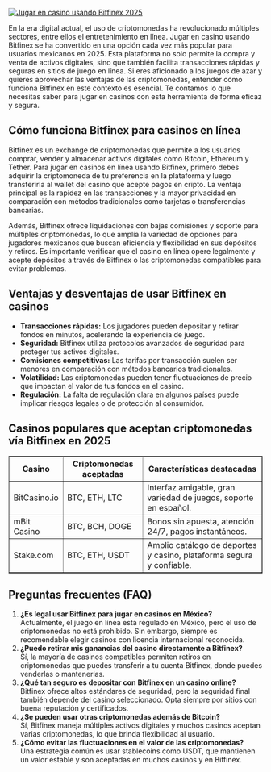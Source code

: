 [![Jugar en casino usando Bitfinex 2025](https://123-caf.pages.dev/gitsignup.png)](https://vrmoo.ru/Bt82HjjY)

<p>En la era digital actual, el uso de criptomonedas ha revolucionado múltiples sectores, entre ellos el entretenimiento en línea. Jugar en casino usando Bitfinex se ha convertido en una opción cada vez más popular para usuarios mexicanos en 2025. Esta plataforma no solo permite la compra y venta de activos digitales, sino que también facilita transacciones rápidas y seguras en sitios de juego en línea. Si eres aficionado a los juegos de azar y quieres aprovechar las ventajas de las criptomonedas, entender cómo funciona Bitfinex en este contexto es esencial. Te contamos lo que necesitas saber para jugar en casinos con esta herramienta de forma eficaz y segura.</p>  <h2>Cómo funciona Bitfinex para casinos en línea</h2> <p>Bitfinex es un exchange de criptomonedas que permite a los usuarios comprar, vender y almacenar activos digitales como Bitcoin, Ethereum y Tether. Para jugar en casinos en línea usando Bitfinex, primero debes adquirir la criptomoneda de tu preferencia en la plataforma y luego transferirla al wallet del casino que acepte pagos en cripto. La ventaja principal es la rapidez en las transacciones y la mayor privacidad en comparación con métodos tradicionales como tarjetas o transferencias bancarias.</p> <p>Además, Bitfinex ofrece liquidaciones con bajas comisiones y soporte para múltiples criptomonedas, lo que amplía la variedad de opciones para jugadores mexicanos que buscan eficiencia y flexibilidad en sus depósitos y retiros. Es importante verificar que el casino en línea opere legalmente y acepte depósitos a través de Bitfinex o las criptomonedas compatibles para evitar problemas.</p>  <h2>Ventajas y desventajas de usar Bitfinex en casinos</h2> <ul>   <li><strong>Transacciones rápidas:</strong> Los jugadores pueden depositar y retirar fondos en minutos, acelerando la experiencia de juego.</li>   <li><strong>Seguridad:</strong> Bitfinex utiliza protocolos avanzados de seguridad para proteger tus activos digitales.</li>   <li><strong>Comisiones competitivas:</strong> Las tarifas por transacción suelen ser menores en comparación con métodos bancarios tradicionales.</li>   <li><strong>Volatilidad:</strong> Las criptomonedas pueden tener fluctuaciones de precio que impactan el valor de tus fondos en el casino.</li>   <li><strong>Regulación:</strong> La falta de regulación clara en algunos países puede implicar riesgos legales o de protección al consumidor.</li> </ul>  <h2>Casinos populares que aceptan criptomonedas vía Bitfinex en 2025</h2> <table border="1" cellpadding="8" cellspacing="0">   <thead>     <tr>       <th>Casino</th>       <th>Criptomonedas aceptadas</th>       <th>Características destacadas</th>     </tr>   </thead>   <tbody>     <tr>       <td>BitCasino.io</td>       <td>BTC, ETH, LTC</td>       <td>Interfaz amigable, gran variedad de juegos, soporte en español.</td>     </tr>     <tr>       <td>mBit Casino</td>       <td>BTC, BCH, DOGE</td>       <td>Bonos sin apuesta, atención 24/7, pagos instantáneos.</td>     </tr>     <tr>       <td>Stake.com</td>       <td>BTC, ETH, USDT</td>       <td>Amplio catálogo de deportes y casino, plataforma segura y confiable.</td>     </tr>   </tbody> </table>  <h2>Preguntas frecuentes (FAQ)</h2> <ol>   <li><strong>¿Es legal usar Bitfinex para jugar en casinos en México?</strong><br>Actualmente, el juego en línea está regulado en México, pero el uso de criptomonedas no está prohibido. Sin embargo, siempre es recomendable elegir casinos con licencia internacional reconocida.</li>   <li><strong>¿Puedo retirar mis ganancias del casino directamente a Bitfinex?</strong><br>Sí, la mayoría de casinos compatibles permiten retiros en criptomonedas que puedes transferir a tu cuenta Bitfinex, donde puedes venderlas o mantenerlas.</li>   <li><strong>¿Qué tan seguro es depositar con Bitfinex en un casino online?</strong><br>Bitfinex ofrece altos estándares de seguridad, pero la seguridad final también depende del casino seleccionado. Opta siempre por sitios con buena reputación y certificados.</li>   <li><strong>¿Se pueden usar otras criptomonedas además de Bitcoin?</strong><br>Sí, Bitfinex maneja múltiples activos digitales y muchos casinos aceptan varias criptomonedas, lo que brinda flexibilidad al usuario.</li>   <li><strong>¿Cómo evitar las fluctuaciones en el valor de las criptomonedas?</strong><br>Una estrategia común es usar stablecoins como USDT, que mantienen un valor estable y son aceptadas en muchos casinos y en Bitfinex.</li> </ol>